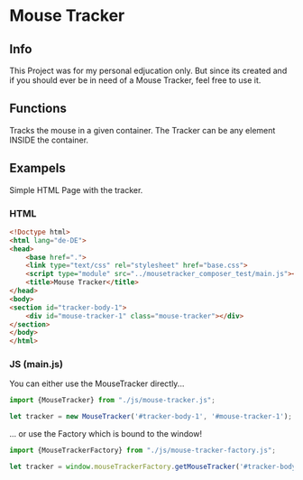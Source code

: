 # Mouse Tracker

## Info
This Project was for my personal edjucation only. But since its created and if you should ever be in need of a Mouse
Tracker, feel free to use it.

## Functions
Tracks the mouse in a given container. The Tracker can be any element INSIDE the container.

## Exampels

Simple HTML Page with the tracker.

### HTML
```html
<!Doctype html>
<html lang="de-DE">
<head>
    <base href=".">
    <link type="text/css" rel="stylesheet" href="base.css">
    <script type="module" src="../mousetracker_composer_test/main.js"></script>
    <title>Mouse Tracker</title>
</head>
<body>
<section id="tracker-body-1">
    <div id="mouse-tracker-1" class="mouse-tracker"></div>
</section>
</body>
</html>
```

### JS (main.js)

You can either use the MouseTracker directly...

```javascript
import {MouseTracker} from "./js/mouse-tracker.js";

let tracker = new MouseTracker('#tracker-body-1', '#mouse-tracker-1');
```

... or use the Factory which is bound to the window!
```javascript
import {MouseTrackerFactory} from "./js/mouse-tracker-factory.js";

let tracker = window.mouseTrackerFactory.getMouseTracker('#tracker-body-1', '#mouse-tracker-1');
```
